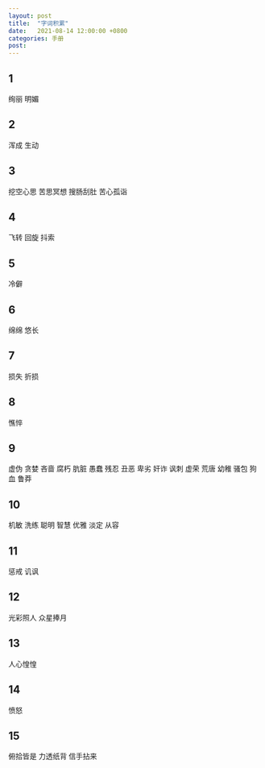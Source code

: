 ```yaml
---
layout: post
title:  "字词积累"
date:   2021-08-14 12:00:00 +0800
categories: 手册
post: 
---
```

## 1
绚丽 明媚

## 2
浑成 生动 

## 3
挖空心思 苦思冥想 搜肠刮肚 苦心孤诣

## 4
飞转 回旋 抖索

## 5 
冷僻

## 6
绵绵 悠长

## 7
损失 折损  

## 8
憔悴

## 9
虚伪 贪婪 吝啬 腐朽 肮脏 愚蠢 残忍 丑恶 卑劣 奸诈 讽刺 虚荣 荒唐 幼稚 骚包 狗血 鲁莽
## 10
机敏 洗练 聪明 智慧 优雅 淡定 从容

## 11 
惩戒 讥讽 

## 12
光彩照人 众星捧月

## 13 
人心惶惶

## 14 
愤怒

## 15
俯拾皆是 力透纸背 信手拈来